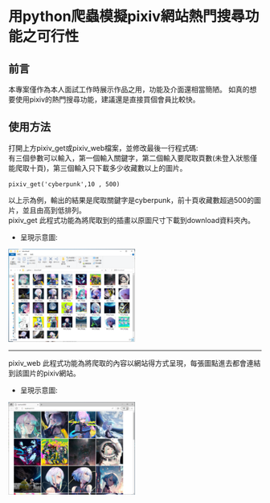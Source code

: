 # 用python爬蟲模擬pixiv網站熱門搜尋功能之可行性
## 前言
本專案僅作為本人面試工作時展示作品之用，功能及介面還相當簡陋。
如真的想要使用pixiv的熱門搜尋功能，建議還是直接買個會員比較快。
## 使用方法
打開上方pixiv_get或pixiv_web檔案，並修改最後一行程式碼:  
有三個參數可以輸入，第一個輸入關鍵字，第二個輸入要爬取頁數(未登入狀態僅能爬取十頁)，第三個輸入只下載多少收藏數以上的圖片。  
``` python3 
pixiv_get('cyberpunk',10 , 500)
```  
以上示為例，輸出的結果是爬取關鍵字是cyberpunk，前十頁收藏數超過500的圖片，並且由高到低排列。  
pixiv_get 此程式功能為將爬取到的插畫以原圖尺寸下載到download資料夾內。  
* 呈現示意圖:
<img src="img/image_2.PNG" width="50%">
  
***
pixiv_web 此程式功能為將爬取的內容以網站得方式呈現，每張圖點進去都會連結到該圖片的pixiv網站。  
* 呈現示意圖:
<img src="img/image.PNG" width="50%">
  

